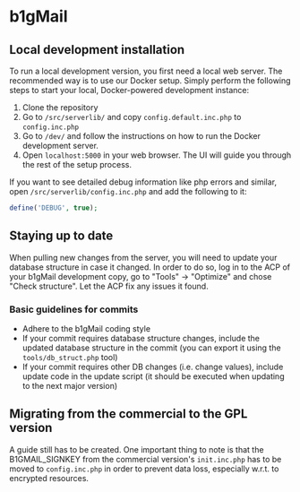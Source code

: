 # b1gMail

## Local development installation

To run a local development version, you first need a local web server. The recommended way is to use our Docker setup. Simply perform the following steps to start your local, Docker-powered development instance:
1. Clone the repository
2. Go to `/src/serverlib/` and copy `config.default.inc.php` to `config.inc.php`
3. Go to `/dev/` and follow the instructions on how to run the Docker development server.
4. Open `localhost:5000` in your web browser. The UI will guide you through the rest of the setup process.

If you want to see detailed debug information like php errors and similar, open `/src/serverlib/config.inc.php` and add the following to it:

``` php
define('DEBUG', true);
```

## Staying up to date
When pulling new changes from the server, you will need to update your database
structure in case it changed. In order to do so, log in to the ACP of your b1gMail
development copy, go to "Tools" -> "Optimize" and chose "Check structure". Let
the ACP fix any issues it found.

### Basic guidelines for commits
* Adhere to the b1gMail coding style
* If your commit requires database structure changes, include the updated database
  structure in the commit (you can export it using the `tools/db_struct.php` tool)
* If your commit requires other DB changes (i.e. change values), include update code
  in the update script (it should be executed when updating to the next major version)

## Migrating from the commercial to the GPL version
A guide still has to be created. One important thing to note is that the B1GMAIL_SIGNKEY
from the commercial version's `init.inc.php` has to be moved to `config.inc.php` in order
to prevent data loss, especially w.r.t. to encrypted resources.
